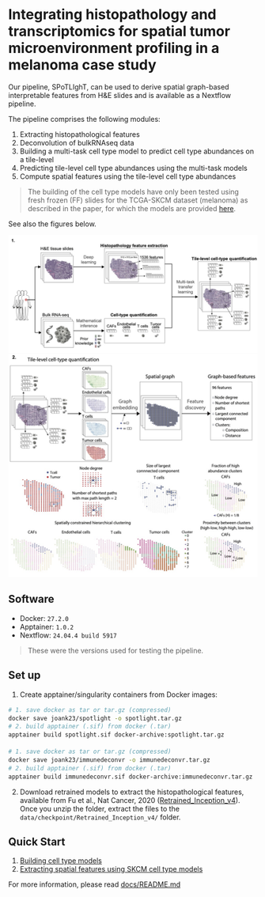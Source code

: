 # Integrating histopathology and transcriptomics for spatial tumor microenvironment profiling in a melanoma case study

Our pipeline, SPoTLIghT, can be used to derive spatial graph-based interpretable features from H&E slides and is available as a Nextflow pipeline.

The pipeline comprises the following modules:
1.  Extracting histopathological features
2.  Deconvolution of bulkRNAseq data
3.  Building a multi-task cell type model to predict cell type abundances on a tile-level 
4.  Predicting tile-level cell type abundances using the multi-task models
5.  Compute spatial features using the tile-level cell type abundances

> The building of the cell type models have only been tested using fresh frozen (FF) slides for the TCGA-SKCM dataset (melanoma) as described in the paper, for which the models are provided [here](assets/TF_models).

See also the figures below.

![](src/spotlight_a.jpg)
![](src/spotlight_b.jpg)

## Software

* Docker: `27.2.0`
* Apptainer: `1.0.2`
* Nextflow: `24.04.4 build 5917`

> These were the versions used for testing the pipeline.

## Set up
1. Create apptainer/singularity containers from Docker images:

```bash
# 1. save docker as tar or tar.gz (compressed)
docker save joank23/spotlight -o spotlight.tar.gz
# 2. build apptainer (.sif) from docker (.tar)
apptainer build spotlight.sif docker-archive:spotlight.tar.gz

# 1. save docker as tar or tar.gz (compressed)
docker save joank23/immunedeconvr -o immunedeconvr.tar.gz
# 2. build apptainer (.sif) from docker (.tar)
apptainer build immunedeconvr.sif docker-archive:immunedeconvr.tar.gz

```

2. Download retrained models to extract the histopathological features, available from Fu et al., Nat Cancer, 2020 ([Retrained_Inception_v4](https://www.ebi.ac.uk/biostudies/bioimages/studies/S-BSST292)). Once you unzip the folder, extract the files to the `data/checkpoint/Retrained_Inception_v4/` folder.
## Quick Start

1. [Building cell type models](docs/buildingmodels.md)
2. [Extracting spatial features using SKCM cell type models](docs/examples.md)

For more information, please read [docs/README.md](docs/README.md)
